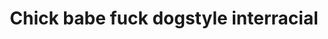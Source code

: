 ---
layout: post
title: Chick babe fuck dogstyle interracial
duration: '00:30'
view: 210
rate: 2
video: 'https://flashservice.xvideos.com/embedframe/25631581'
priority: 0.9
changefreq: daily
---